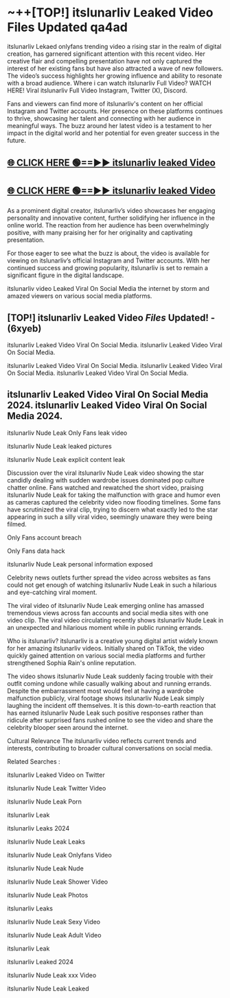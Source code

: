 # ~++[TOP!] itslunarliv Leaked Video Files Updated qa4ad

 itslunarliv Lekaed onlyfans trending video a rising star in the realm of digital creation, has garnered significant attention with this recent video. Her creative flair and compelling presentation have not only captured the interest of her existing fans but have also attracted a wave of new followers. The video’s success highlights her growing influence and ability to resonate with a broad audience.
Where i can watch  itslunarliv Full Video? WATCH HERE! Viral  itslunarliv Full Video Instagram, Twitter (X), Discord.


Fans and viewers can find more of  itslunarliv's content on her official Instagram and Twitter accounts. Her presence on these platforms continues to thrive, showcasing her talent and connecting with her audience in meaningful ways. The buzz around her latest video is a testament to her impact in the digital world and her potential for even greater success in the future.


## [🌐 CLICK HERE 🟢==►►  itslunarliv leaked Video ](https://onlyclips.site?title=itslunarliv&ref=git)

## [🌐 CLICK HERE 🟢==►►  itslunarliv leaked Video ](https://onlyclips.site?title=itslunarliv&ref=git)


As a prominent digital creator,  itslunarliv’s video showcases her engaging personality and innovative content, further solidifying her influence in the online world. The reaction from her audience has been overwhelmingly positive, with many praising her for her originality and captivating presentation.

For those eager to see what the buzz is about, the video is available for viewing on  itslunarliv’s official Instagram and Twitter accounts. With her continued success and growing popularity,  itslunarliv is set to remain a significant figure in the digital landscape.


  itslunarliv video Leaked Viral On Social Media the internet by storm and amazed viewers on various social media platforms.


## [TOP!]  itslunarliv Leaked Video *Files* Updated! - (6xyeb) 

 itslunarliv Leaked Video Viral On Social Media. itslunarliv Leaked Video Viral On Social Media.

 itslunarliv Leaked Video Viral On Social Media. itslunarliv Leaked Video Viral On Social Media. itslunarliv Leaked Video Viral On Social Media.


##  itslunarliv Leaked Video Viral On Social Media 2024. itslunarliv Leaked Video Viral On Social Media 2024.
 itslunarliv Nude Leak Only Fans leak video

 itslunarliv Nude Leak leaked pictures

 itslunarliv Nude Leak explicit content leak

Discussion over the viral  itslunarliv Nude Leak video showing the star candidly dealing with sudden wardrobe issues dominated pop culture chatter online. Fans watched and rewatched the short video, praising  itslunarliv Nude Leak for taking the malfunction with grace and humor even as cameras captured the celebrity video now flooding timelines. Some fans have scrutinized the viral clip, trying to discern what exactly led to the star appearing in such a silly viral video, seemingly unaware they were being filmed.


Only Fans account breach

Only Fans data hack

 itslunarliv Nude Leak personal information exposed

Celebrity news outlets further spread the video across websites as fans could not get enough of watching  itslunarliv Nude Leak in such a hilarious and eye-catching viral moment.


The viral video of  itslunarliv Nude Leak emerging online has amassed tremendous views across fan accounts and social media sites with one video clip. The viral video circulating recently shows  itslunarliv Nude Leak in an unexpected and hilarious moment while in public running errands.


Who is  itslunarliv?  itslunarliv is a creative young digital artist widely known for her amazing  itslunarliv videos. Initially shared on TikTok, the video quickly gained attention on various social media platforms and further strengthened Sophia Rain's online reputation.

The video shows  itslunarliv Nude Leak suddenly facing trouble with their outfit coming undone while casually walking about and running errands. Despite the embarrassment most would feel at having a wardrobe malfunction publicly, viral footage shows  itslunarliv Nude Leak simply laughing the incident off themselves. It is this down-to-earth reaction that has earned  itslunarliv Nude Leak such positive responses rather than ridicule after surprised fans rushed online to see the video and share the celebrity blooper seen around the internet.

Cultural Relevance The  itslunarliv video reflects current trends and interests, contributing to broader cultural conversations on social media.

Related Searches :

 itslunarliv Leaked Video on Twitter

 itslunarliv Nude Leak Twitter Video

 itslunarliv Nude Leak Porn

 itslunarliv Leak 

 itslunarliv Leaks 2024

 itslunarliv Nude Leak Leaks

 itslunarliv Nude Leak Onlyfans Video

 itslunarliv Nude Leak Nude

 itslunarliv Nude Leak Shower Video

 itslunarliv Nude Leak Photos

 itslunarliv Leaks

 itslunarliv Nude Leak Sexy Video

 itslunarliv Nude Leak Adult Video

 itslunarliv Leak

 itslunarliv Leaked 2024

 itslunarliv Nude Leak xxx Video

 itslunarliv Nude Leak Leaked